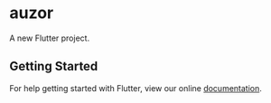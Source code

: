 # auzor

A new Flutter project.

## Getting Started

For help getting started with Flutter, view our online
[documentation](https://flutter.io/).
